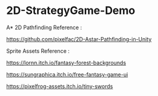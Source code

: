 # 2D-StrategyGame-Demo

A* 2D Pathfinding Reference : 

  https://github.com/pixelfac/2D-Astar-Pathfinding-in-Unity
  
Sprite Assets Reference     :

  https://lornn.itch.io/fantasy-forest-backgrounds
  
  https://sungraphica.itch.io/free-fantasy-game-ui
  
  https://pixelfrog-assets.itch.io/tiny-swords

